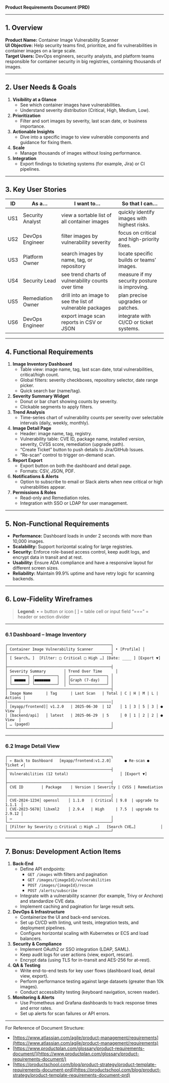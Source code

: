 **Product Requirements Document (PRD)**

-----

## 1\. Overview

**Product Name:** Container Image Vulnerability Scanner  
**UI Objective:** Help security teams find, prioritize, and fix vulnerabilities in container images on a large scale.  
**Target Users:** DevOps engineers, security analysts, and platform teams responsible for container security in big registries, containing thousands of images.

-----

## 2\. User Needs & Goals

1.  **Visibility at a Glance**
      * See which container images have vulnerabilities.
      * Understand severity distribution (Critical, High, Medium, Low).
2.  **Prioritization**
      * Filter and sort images by severity, last scan date, or business importance.
3.  **Actionable Insights**
      * Dive into a specific image to view vulnerable components and guidance for fixing them.
4.  **Scale**
      * Manage thousands of images without losing performance.
5.  **Integration**
      * Export findings to ticketing systems (for example, Jira) or CI pipelines.

-----

## 3\. Key User Stories

| ID  | As a…             | I want to…                                      | So that I can…                             |
| --- | ----------------- | ----------------------------------------------- | ------------------------------------------ |
| US1 | Security Analyst  | view a sortable list of all container images  | quickly identify images with highest risks.  |
| US2 | DevOps Engineer   | filter images by vulnerability severity         | focus on critical and high-priority fixes. |
| US3 | Platform Owner    | search images by name, tag, or repository       | locate specific builds or teams’ images.     |
| US4 | Security Lead     | see trend charts of vulnerability counts over time | measure if my security posture is improving. |
| US5 | Remediation Owner | drill into an image to see the list of vulnerable packages | plan precise upgrades or patches.            |
| US6 | DevOps Engineer   | export image scan reports in CSV or JSON        | integrate with CI/CD or ticket systems.      |

-----

## 4\. Functional Requirements

1.  **Image Inventory Dashboard**
      * Table view: image name, tag, last scan date, total vulnerabilities, critical/high count.
      * Global filters: severity checkboxes, repository selector, date range picker.
      * Quick search bar (name/tag).
2.  **Severity Summary Widget**
      * Donut or bar chart showing counts by severity.
      * Clickable segments to apply filters.
3.  **Trend Analysis**
      * Time-series chart of vulnerability counts per severity over selectable intervals (daily, weekly, monthly).
4.  **Image Detail Page**
      * Header: image name, tag, registry.
      * Vulnerability table: CVE ID, package name, installed version, severity, CVSS score, remediation (upgrade path).
      * “Create Ticket” button to push details to Jira/GitHub Issues.
      * “Re-scan” control to trigger on-demand scan.
5.  **Report Export**
      * Export button on both the dashboard and detail page.
      * Formats: CSV, JSON, PDF.
6.  **Notifications & Alerts**
      * Option to subscribe to email or Slack alerts when new critical or high vulnerabilities appear.
7.  **Permissions & Roles**
      * Read-only and Remediation roles.
      * Integration with SSO or LDAP for user management.

-----

## 5\. Non-Functional Requirements

  * **Performance:** Dashboard loads in under 2 seconds with more than 10,000 images.
  * **Scalability:** Support horizontal scaling for large registries.
  * **Security:** Enforce role-based access control, keep audit logs, and encrypt data in transit and at rest.
  * **Usability:** Ensure ADA compliance and have a responsive layout for different screen sizes.
  * **Reliability:** Maintain 99.9% uptime and have retry logic for scanning backends.

-----

## 6\. Low-Fidelity Wireframes

> **Legend:**
> • = button or icon
> [ ] = table cell or input field
> “===” = header or section divider

-----

### 6.1 Dashboard – Image Inventory

```
┌──────────────────────────────────────────────┐
│ Container Image Vulnerability Scanner        │ • [Profile] │
├──────────────────────────────────────────────┤
│ [ Search… ]  [Filter: □ Critical □ High …] [Date: ____ ] [Export ▼]  │
├──────────────────────────────────────────────┤
│ Severity Summary        │ Trend Over Time      │
│ ┌───────┐ ┌──────────┐  │ ┌────────────────┐ │
│ │ ■■■■■ │ │■■■■■■■   │  │ │Graph (7-day)   │ │
│ └───────┘ └──────────┘  │ └────────────────┘ │
├──────────────────────────────────────────────┤
│ Image Name      | Tag      | Last Scan   | Total | C | H | M | L | Actions │
│──────────────────────────────────────────────│
│ [myapp/frontend]│ v1.2.0   | 2025-06-30  | 12    │ 1 │ 3 │ 5 │ 3 │ ● View  │
│ [backend/api]   │ latest   | 2025-06-29  | 5     │ 0 │ 1 │ 2 │ 2 │ ● View  │
│ … (paged)                                    │
└──────────────────────────────────────────────┘
```

-----

### 6.2 Image Detail View

```
┌──────────────────────────────────────────────┐
│ ← Back to Dashboard   [myapp/frontend:v1.2.0]      ● Re-scan ● Ticket ✔│
├──────────────────────────────────────────────┤
│ Vulnerabilities (12 total)                       │ [Export ▼]       │
├──────────────────────────────────────────────┤
│ CVE ID        | Package    | Version | Severity | CVSS | Remediation       │
│──────────────────────────────────────────────│
│ CVE-2024-1234│ openssl    │ 1.1.0   | Critical | 9.8  | upgrade to 1.1.1  │
│ CVE-2023-5678│ libxml2    │ 2.9.4   | High     | 7.5  | upgrade to 2.9.12 │
│ …                                            │
└──────────────────────────────────────────────┘
│ [Filter by Severity □ Critical □ High …]   [Search CVE…]           │
└──────────────────────────────────────────────┘
```

-----

## 7\. Bonus: Development Action Items

1.  **Back-End**
      * Define API endpoints:
          * `GET /images` with filters and pagination
          * `GET /images/{imageId}/vulnerabilities`
          * `POST /images/{imageId}/rescan`
          * `POST /alerts/subscribe`
      * Integrate with a vulnerability scanner (for example, Trivy or Anchore) and standardize CVE data.
      * Implement caching and pagination for large result sets.
2.  **DevOps & Infrastructure**
      * Containerize the UI and back-end services.
      * Set up CI/CD with linting, unit tests, integration tests, and deployment pipelines.
      * Configure horizontal scaling with Kubernetes or ECS and load balancers.
3.  **Security & Compliance**
      * Implement OAuth2 or SSO integration (LDAP, SAML).
      * Keep audit logs for user actions (view, export, rescan).
      * Encrypt data (using TLS for in-transit and AES-256 for at-rest).
4.  **QA & Testing**
      * Write end-to-end tests for key user flows (dashboard load, detail view, export).
      * Perform performance testing against large datasets (greater than 10k images).
      * Conduct accessibility testing (keyboard navigation, screen reader).
5.  **Monitoring & Alerts**
      * Use Prometheus and Grafana dashboards to track response times and error rates.
      * Set up alerts for scan failures or API errors.

-----

For Reference of Document Structure:

  - [https://www.atlassian.com/agile/product-management/requirements](https://www.atlassian.com/agile/product-management/requirements)
  - [https://www.productplan.com/glossary/product-requirements-document/](https://www.productplan.com/glossary/product-requirements-document/)
  - [https://productschool.com/blog/product-strategy/product-template-requirements-document-prd](https://productschool.com/blog/product-strategy/product-template-requirements-document-prd)